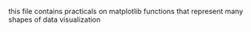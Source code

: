 this file contains practicals on matplotlib functions that represent many shapes of data visualization 
